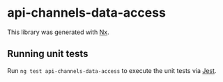# api-channels-data-access

This library was generated with [Nx](https://nx.dev).

## Running unit tests

Run `ng test api-channels-data-access` to execute the unit tests via [Jest](https://jestjs.io).
